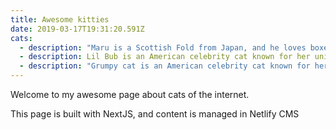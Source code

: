 ```yaml
---
title: Awesome kitties
date: 2019-03-17T19:31:20.591Z
cats:
  - description: "Maru is a Scottish Fold from Japan, and he loves boxes."
  - description: Lil Bub is an American celebrity cat known for her unique appearance.
  - description: "Grumpy cat is an American celebrity cat known for her grumpy appearance."
---
```


Welcome to my awesome page about cats of the internet.

This page is built with NextJS, and content is managed in Netlify CMS
